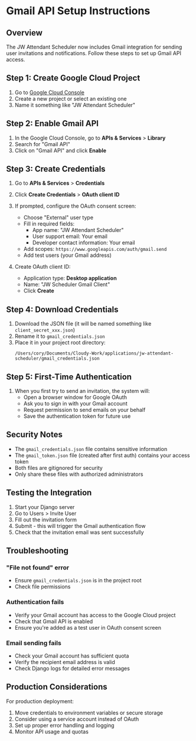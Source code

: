 # Gmail API Setup Instructions

## Overview
The JW Attendant Scheduler now includes Gmail integration for sending user invitations and notifications. Follow these steps to set up Gmail API access.

## Step 1: Create Google Cloud Project

1. Go to [Google Cloud Console](https://console.cloud.google.com/)
2. Create a new project or select an existing one
3. Name it something like "JW Attendant Scheduler"

## Step 2: Enable Gmail API

1. In the Google Cloud Console, go to **APIs & Services** > **Library**
2. Search for "Gmail API"
3. Click on "Gmail API" and click **Enable**

## Step 3: Create Credentials

1. Go to **APIs & Services** > **Credentials**
2. Click **Create Credentials** > **OAuth client ID**
3. If prompted, configure the OAuth consent screen:
   - Choose "External" user type
   - Fill in required fields:
     - App name: "JW Attendant Scheduler"
     - User support email: Your email
     - Developer contact information: Your email
   - Add scopes: `https://www.googleapis.com/auth/gmail.send`
   - Add test users (your Gmail address)

4. Create OAuth client ID:
   - Application type: **Desktop application**
   - Name: "JW Scheduler Gmail Client"
   - Click **Create**

## Step 4: Download Credentials

1. Download the JSON file (it will be named something like `client_secret_xxx.json`)
2. Rename it to `gmail_credentials.json`
3. Place it in your project root directory:
   ```
   /Users/cory/Documents/Cloudy-Work/applications/jw-attendant-scheduler/gmail_credentials.json
   ```

## Step 5: First-Time Authentication

1. When you first try to send an invitation, the system will:
   - Open a browser window for Google OAuth
   - Ask you to sign in with your Gmail account
   - Request permission to send emails on your behalf
   - Save the authentication token for future use

## Security Notes

- The `gmail_credentials.json` file contains sensitive information
- The `gmail_token.json` file (created after first auth) contains your access token
- Both files are gitignored for security
- Only share these files with authorized administrators

## Testing the Integration

1. Start your Django server
2. Go to Users > Invite User
3. Fill out the invitation form
4. Submit - this will trigger the Gmail authentication flow
5. Check that the invitation email was sent successfully

## Troubleshooting

### "File not found" error
- Ensure `gmail_credentials.json` is in the project root
- Check file permissions

### Authentication fails
- Verify your Gmail account has access to the Google Cloud project
- Check that Gmail API is enabled
- Ensure you're added as a test user in OAuth consent screen

### Email sending fails
- Check your Gmail account has sufficient quota
- Verify the recipient email address is valid
- Check Django logs for detailed error messages

## Production Considerations

For production deployment:
1. Move credentials to environment variables or secure storage
2. Consider using a service account instead of OAuth
3. Set up proper error handling and logging
4. Monitor API usage and quotas
